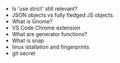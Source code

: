 - Is 'use strict' still relevant? 
- JSON objects vs fully fledged JS objects. 
- What is Gnome? 
- VS Code Chrome extension
- What are generator functions? 
- What is snap
- linux istallation and fingerprints
- git secret
